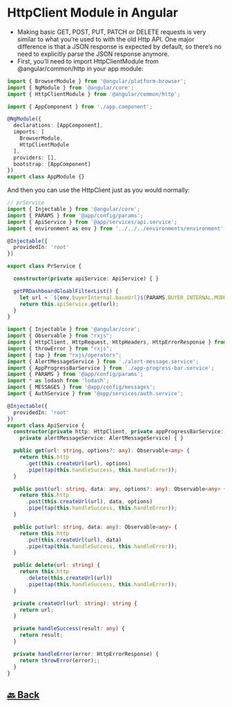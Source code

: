 <h1>HttpClient Module in Angular</h1>

- Making basic GET, POST, PUT, PATCH or DELETE requests is very similar to what you’re used to with the old Http API. One major difference is that a JSON response is expected by default, so there’s no need to explicitly parse the JSON response anymore.
- First, you’ll need to import HttpClientModule from @angular/common/http in your app module:

```ts
import { BrowserModule } from '@angular/platform-browser';
import { NgModule } from '@angular/core';
import { HttpClientModule } from '@angular/common/http';

import { AppComponent } from './app.component';

@NgModule({
  declarations: [AppComponent],
  imports: [
    BrowserModule,
    HttpClientModule
  ],
  providers: [],
  bootstrap: [AppComponent]
})
export class AppModule {}
```

And then you can use the HttpClient just as you would normally:

```ts
// prService
import { Injectable } from '@angular/core';
import { PARAMS } from '@app/config/params';
import { ApiService } from '@app/services/api.service';
import { environment as env } from '../../../environments/environment'

@Injectable({
  providedIn: 'root'
})

export class PrService {

  constructor(private apiService: ApiService) { }

  getPRDashboardGloablFilterList() {
    let url = `${env.buyerInternal.baseUrl}${PARAMS.BUYER_INTERNAL.MODULES.RFQ.GET_PR_DASHBOARD_GLOBAL_FILTERS.URL}`;
    return this.apiService.get(url);
  }
}
```

```ts
import { Injectable } from '@angular/core';
import { Observable } from "rxjs";
import { HttpClient, HttpRequest, HttpHeaders, HttpErrorResponse } from "@angular/common/http";
import { throwError } from "rxjs";
import { tap } from "rxjs/operators";
import { AlertMessageService } from './alert-message.service';
import { AppProgressBarService } from './app-progress-bar.service';
import { PARAMS } from '@app/config/params';
import * as lodash from 'lodash';
import { MESSAGES } from '@app/config/messages';
import { AuthService } from '@app/services/auth.service';

@Injectable({
  providedIn: 'root'
})
export class ApiService {
  constructor(private http: HttpClient, private appProgressBarService: AppProgressBarService,
    private alertMessageService: AlertMessageService) { }

  public get(url: string, options?: any): Observable<any> {
    return this.http
      .get(this.createUrl(url), options)
      .pipe(tap(this.handleSuccess, this.handleError));
  }

  public post(url: string, data: any, options?: any): Observable<any> {
    return this.http
      .post(this.createUrl(url), data, options)
      .pipe(tap(this.handleSuccess, this.handleError));
  }

  public put(url: string, data: any): Observable<any> {
    return this.http
      .put(this.createUrl(url), data)
      .pipe(tap(this.handleSuccess, this.handleError));
  }

  public delete(url: string) {
    return this.http
      .delete(this.createUrl(url))
      .pipe(tap(this.handleSuccess, this.handleError));
  }

  private createUrl(url: string): string {
    return url;
  }

  private handleSuccess(result: any) {
    return result;
  }

  private handleError(error: HttpErrorResponse) {
    return throwError(error);;
  }
}
```

<h2><a href="https://github.com/sanjay9616/Angular/blob/master/README.md"> 🔙 Back</a></h2>
